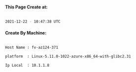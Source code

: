 
   
#### This Page Create at:

```bash

2021-12-22 - 10:47:38 UTC

```

#### Create By Machine:

```bash

Host Name : fv-az124-371

platform  : Linux-5.11.0-1022-azure-x86_64-with-glibc2.31

Ip Local  : 10.1.1.8

```

